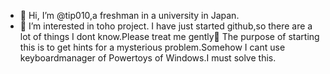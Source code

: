 - 👋 Hi, I’m @tip010,a freshman in a university in Japan.
- 👀 I’m interested in toho project.
I have just started github,so there are a lot of things I dont know.Please treat me gently🥺
The purpose of starting this is to get hints for a mysterious problem.Somehow I cant use keyboardmanager of Powertoys of Windows.I must solve this. 

